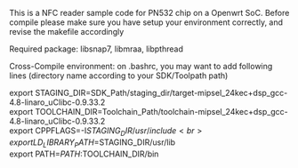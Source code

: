 This is a NFC reader sample code for PN532 chip on a Openwrt SoC.
Before compile please make sure you have setup your environment correctly, and revise the makefile accordingly

Required package: libsnap7, libmraa, libpthread

Cross-Compile environment:
on .bashrc, you may want to add following lines (directory name according to your SDK/Toolpath path)<br>

export STAGING_DIR=SDK_Path/staging_dir/target-mipsel_24kec+dsp_gcc-4.8-linaro_uClibc-0.9.33.2<br>
export TOOLCHAIN_DIR=Toolchain_Path/toolchain-mipsel_24kec+dsp_gcc-4.8-linaro_uClibc-0.9.33.2<br>
export CPPFLAGS=-I$STAGING_DIR/usr/include<br>
export LD_LIBRARY_PATH=$STAGING_DIR/usr/lib<br>
export PATH=$PATH:$TOOLCHAIN_DIR/bin<br>


